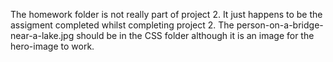 The homework folder is not really part of project 2. It just happens to be the assigment completed whilst completing project 2.
The person-on-a-bridge-near-a-lake.jpg should be in the CSS folder although it is an image for the hero-image to work.